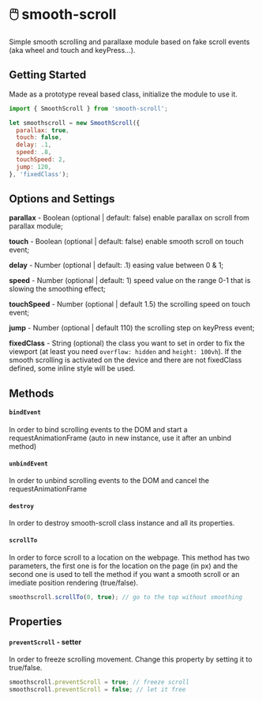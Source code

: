# 🖱️ smooth-scroll
Simple smooth scrolling and parallaxe module based on fake scroll events (aka wheel and touch and keyPress...).

## Getting Started
Made as a prototype reveal based class, initialize the module to use it.

``` javascript
import { SmoothScroll } from 'smooth-scroll';

let smoothscroll = new SmoothScroll({
  parallax: true,
  touch: false,
  delay: .1,
  speed: .8,
  touchSpeed: 2,
  jump: 120,
}, 'fixedClass');
```
## Options and Settings
**parallax** - Boolean (optional | default: false) enable parallax on scroll from parallax module;

**touch** - Boolean (optional | default: false) enable smooth scroll on touch event;

**delay** - Number (optional | default: .1) easing value between 0 & 1;

**speed** - Number (optional | default: 1) speed value on the range 0-1 that is slowing the smoothing effect;

**touchSpeed** - Number (optional | default 1.5) the scrolling speed on touch event;

**jump** - Number (optional | default 110) the scrolling step on keyPress event;

**fixedClass** - String (optional) the class you want to set in order to fix the viewport (at least you need `overflow: hidden` and `height: 100vh`). If the smooth scrolling is activated on the device and there are not fixedClass defined, some inline style will be used.


## Methods
#### ```bindEvent```
In order to bind scrolling events to the DOM and start a requestAnimationFrame (auto in new instance, use it after an unbind method) 

#### ```unbindEvent```
In order to unbind scrolling events to the DOM and cancel the requestAnimationFrame

#### ```destroy```
In order to destroy smooth-scroll class instance and all its properties.
  

#### ```scrollTo```
In order to force scroll to a location on the webpage. This method has two parameters, the first one is for the location on the page (in px) and the second one is used to tell the method if you want a smooth scroll or an imediate position rendering (true/false).
```javascript
smoothscroll.scrollTo(0, true); // go to the top without smoothing
```

## Properties
#### ```preventScroll``` - setter
In order to freeze scrolling movement. Change this property by setting it to true/false.
``` javascript
smoothscroll.preventScroll = true; // freeze scroll
smoothscroll.preventScroll = false; // let it free
```
